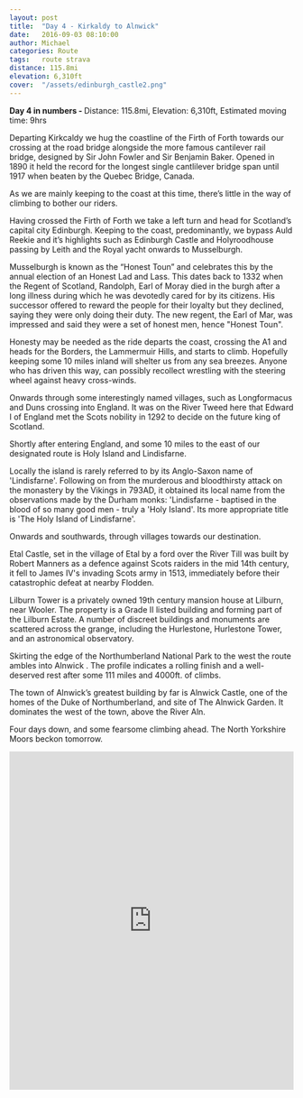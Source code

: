 ```yaml
---
layout: post
title:  "Day 4 - Kirkaldy to Alnwick"
date:   2016-09-03 08:10:00
author: Michael
categories: Route
tags:	route strava
distance: 115.8mi
elevation: 6,310ft
cover:  "/assets/edinburgh_castle2.png"
---
```


<div class="key-stats">
  <strong>Day 4 in numbers - </strong> Distance: 115.8mi, Elevation: 6,310ft, Estimated moving time: 9hrs
</div>


Departing Kirkcaldy we hug the coastline of the Firth of Forth towards our crossing at the road bridge alongside the more famous cantilever rail bridge, designed by Sir John Fowler and Sir Benjamin Baker. Opened in 1890 it held the record for the longest single cantlilever bridge span until 1917 when beaten by the Quebec Bridge, Canada.

As we are mainly keeping to the coast at this time, there’s little in the way of climbing to bother our riders.

Having crossed the Firth of Forth we take a left turn and head for Scotland’s capital city Edinburgh. Keeping to the coast, predominantly, we bypass Auld Reekie and it’s highlights such as Edinburgh Castle and Holyroodhouse passing by Leith and the Royal yacht onwards to Musselburgh.

Musselburgh is known as the “Honest Toun” and celebrates this by the annual election of an Honest Lad and Lass. This dates back to 1332 when the Regent of Scotland, Randolph, Earl of Moray died in the burgh after a long illness during which he was devotedly cared for by its citizens. His successor offered to reward the people for their loyalty but they declined, saying they were only doing their duty. The new regent, the Earl of Mar, was impressed and said they were a set of honest men, hence "Honest Toun".

Honesty may be needed as the ride departs the coast, crossing the A1 and heads for the Borders, the Lammermuir Hills, and starts to climb. Hopefully keeping some 10 miles inland will shelter us from any sea breezes. Anyone who has driven this way, can possibly recollect wrestling with the steering wheel against heavy cross-winds.

Onwards through some interestingly named villages, such as Longformacus and Duns crossing into England. It was on the River Tweed here that Edward I of England met the Scots nobility in 1292 to decide on the future king of Scotland.

Shortly after entering England, and some 10 miles to the east of our designated route is Holy Island and Lindisfarne.

Locally the island is rarely referred to by its Anglo-Saxon name of 'Lindisfarne'. Following on from the murderous and bloodthirsty attack on the monastery by the Vikings in 793AD, it obtained its local name from the observations made by the Durham monks: 'Lindisfarne - baptised in the blood of so many good men - truly a 'Holy Island'. Its more appropriate title is 'The Holy Island of Lindisfarne'.

Onwards and southwards, through villages towards our destination.

Etal Castle, set in the village of Etal by a ford over the River Till was built by Robert Manners as a defence against Scots raiders in the mid 14th century, it fell to James IV's invading Scots army in 1513, immediately before their catastrophic defeat at nearby Flodden.

Lilburn Tower is a privately owned 19th century mansion house at Lilburn, near Wooler. The property is a Grade II listed building and forming part of the Lilburn Estate. A number of discreet buildings and monuments are scattered across the grange, including the Hurlestone, Hurlestone Tower, and an astronomical observatory.

Skirting the edge of the Northumberland National Park to the west the route ambles into Alnwick . The profile indicates a rolling finish and a well-deserved rest after some 111 miles and 4000ft. of climbs.

The town of Alnwick’s greatest building by far is Alnwick Castle, one of the homes of the Duke of Northumberland, and site of The Alnwick Garden. It dominates the west of the town, above the River Aln.

Four days down, and some fearsome climbing ahead. The North Yorkshire Moors beckon tomorrow.


<iframe style="width:100%;height:600px;" src="https://veloviewer.com/routes/6937551/embed2" frameborder="0" scrolling="no"></iframe>
